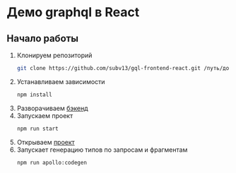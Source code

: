 # Демо graphql в React

## Начало работы
1. Клонируем репозиторий 
    ```bash
    git clone https://github.com/subv13/gql-frontend-react.git /путь/до/проекта
    ```
1. Устанавливаем зависимости
    ```bash
    npm install
    ```
1. Разворачиваем [бэкенд](https://github.com/subv13/gql/#начало-работы)
1. Запускаем проект
    ```bash
    npm run start
    ```
1. Открываем [проект](http://localhost:3000/)
1. Запускает генерацию типов по запросам и фрагментам 
    ```bash
    npm run apollo:codegen
    ```